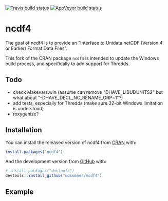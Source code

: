 
[![Travis build status](https://travis-ci.org/mdsumner/ncdf4.svg?branch=master)](https://travis-ci.org/mdsumner/ncdf4) [![AppVeyor build status](https://ci.appveyor.com/api/projects/status/github/mdsumner/ncdf4?branch=master&svg=true)](https://ci.appveyor.com/project/mdsumner/ncdf4)

<!-- README.md is generated from README.Rmd. Please edit that file -->
ncdf4
=====

The goal of ncdf4 is to provide an "Interface to Unidata netCDF (Version 4 or Earlier) Format Data Files".

This fork of the CRAN package `ncdf4` is intended to update the Windows build process, and specifically to add support for Thredds.

Todo
----

-   check Makevars.win (assume can remove "DHAVE\_LIBUDUNITS2" but what about "-DHAVE\_DECL\_NC\_RENAME\_GRP=1"?)
-   add tests, especially for Thredds (make sure 32-bit Windows limitation is understood)
-   roxygenize?

Installation
------------

You can install the released version of ncdf4 from [CRAN](https://CRAN.R-project.org) with:

``` r
install.packages("ncdf4")
```

And the development version from [GitHub](https://github.com/) with:

``` r
# install.packages("devtools")
devtools::install_github("mdsumner/ncdf4")
```

Example
-------
